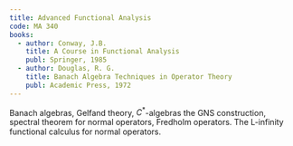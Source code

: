 ```yaml
---
title: Advanced Functional Analysis
code: MA 340
books:
  - author: Conway, J.B. 
    title: A Course in Functional Analysis
    publ: Springer, 1985
  - author: Douglas, R. G.  
    title: Banach Algebra Techniques in Operator Theory
    publ: Academic Press, 1972
---
```

Banach algebras, Gelfand theory, $C^{*}$-algebras the GNS construction, spectral
theorem for normal operators, Fredholm operators. The L-infinity functional
calculus for normal operators.
